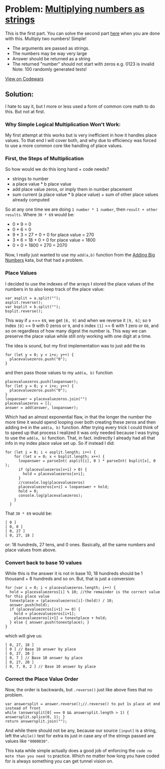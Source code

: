 # Problem: [Multiplying numbers as strings](https://www.codewars.com/kata/55911ef14065454c75000062)

This is the first part. You can solve the second part [here](https://www.codewars.com/kata/multiplying-numbers-as-strings-part-ii/javascript) when you are done with this. Multiply two numbers! Simple!

* The arguments are passed as strings.
* The numbers may be way very large
* Answer should be returned as a string
* The returned "number" should not start with zeros e.g. 0123 is invalid
Note: 100 randomly generated tests!

[View on Codewars](https://www.codewars.com/kata/55911ef14065454c75000062)

## Solution:

I hate to say it, but I more or less used a form of common core math to do this. But not at first.

### Why Simple Logical Multiplication Won't Work:
My first attempt at this works but is very inefficient in how it handles place values. To that end I will cover both, and why due to efficiency was forced to use a more common core like handling of place values.

### First, the Steps of Multiplication
So how would we do this long hand + code needs?
* strings to number
* a place value * b place value
* add place value zeros, or imply them in number placement
* sum current (a place value * b place value) + sum of other place values already computed

So at any one time we are doing ```1 number * 1 number```, then ```result + other results```. Where ```30 * 69``` would be:
* 0 * 9 = 0
* 0 * 6 = 0
* 9 * 3 = 27 + 0 + 0 for place value = 270
* 3 * 6 = 18 + 0 + 0 for place value = 1800
* 0 + 0 + 1800 + 270 = 2070

Now, I really just wanted to use my ```add(a,b)``` function from the [Adding Big Numbers](https://www.codewars.com/kata/525f4206b73515bffb000b21) kata, but that had a problem.

### Place Values
I decided to use the indexes of the arrays I stored the place values of the numbers in to also keep track of the place value:
```
var asplit = a.split("");
asplit.reverse();
var bsplit = b.split("");
bsplit.reverse();
```
This way if ```a``` === ```69```, we get ```[6, 9]``` and when we reverse it ```[9, 6]```; so ```9``` index ```[0]``` == 9 with 0 zeros or ```9```, and ```6``` index ```[1]``` == 6 with 1 zero or ```60```, and so on regardless of how many digest the number is. This way we can preserve the place value while still only working with one digit at a time.

The idea is sound, but my first implementation was to just add the ```0```s
```
for (let y = 0; y < i+x; y++) {
  placevaluezeros.push("0");
}
```
and then pass those values to my ```add(a, b)``` function
```
placevaluezeros.push(loopanswer);
for (let y = 0; y < i+x; y++) {
  placevaluezeros.push("0");
}
loopanswer = placevaluezeros.join("")
placevaluezeros = [];
answer = add(answer, loopanswer);
```
Which had an almost exponential flaw, in that the longer the number the more time it would spend looping over both creating these zeros and then adding ```0+0``` in the ```add(a, b)``` function. After trying every trick I could think of to speed up that process I realized it was only needed because I was trying to use the ```add(a, b)``` function. That, in fact. indirectly I already had all that info in my index place value set up. So if instead I did:
```
for (let i = 0; i < asplit.length; i++) {
    for (let x = 0; x < bsplit.length; x++) {
      loopanswer = parseInt( asplit[i], 0 ) * parseInt( bsplit[x], 0 );
      if (placevaluezeros[x+i] > 0) {
        hold = placevaluezeros[x+i];
      }
      //console.log(placevaluezeros)
      placevaluezeros[x+i] = loopanswer + hold;
      hold = 0;
      console.log(placevaluezeros);
    }
  }
```
That ```30 * 69``` would be:
```
[ 0 ]
[ 0, 0 ]
[ 0, 27 ]
[ 0, 27, 18 ]
```
or: 18 hundreds, 27 tens, and 0 ones. Basically, all the same numbers and place values from above.

### Convert back to base 10 values
While this is the answer it is not in base 10, 18 hundreds should be 1 thousand + 8 hundreds and so on. But, that is just a conversion:
```
for (var i = 0; i < placevaluezeros.length; i++) {
  hold = placevaluezeros[i] % 10; //the remainder is the correct value for this place value
  tonextplace = (placevaluezeros[i]-(hold)) / 10;
  answer.push(hold);
  if (placevaluezeros[i+1] >= 0) {
    hold = placevaluezeros[i+1];
    placevaluezeros[i+1] = tonextplace + hold;
  } else { answer.push(tonextplace); }
}
```
which will give us:
```
[ 0, 27, 18 ]
[ 0 ] // Base 10 answer by place
[ 0, 27, 20 ]
[ 0, 7 ] // Base 10 answer by place
[ 0, 27, 20 ]
[ 0, 7, 0, 2 ] // Base 10 answer by place
```

### Correct the Place Value Order
Now, the order is backwards, but ```.reverse()``` just like above fixes that no problem.
```
var answersplit = answer.reverse();//.reverse() to put 1s place at end instead of front
while (answersplit[0] === 0 && answersplit.length > 1) { answersplit.splice(0, 1); }
return answersplit.join("");
```
And while there should not be any, because our source ```[input]``` is a string, left the ```while()``` test for extra ```0```s just in case any of the strings passed are values like ```"0000030"```.

This kata while simple actually does a good job of enforcing the ```code no mote than you need to``` practice. Which no matter how long you have coded for is always something you can get tunnel vision on.
